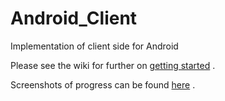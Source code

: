 # Android_Client
Implementation of client side for Android

Please see the wiki for further on [getting started](https://github.com/CPSC3780/Android_Client/wiki) .

Screenshots of progress can be found [here](https://github.com/CPSC3780/Android_Client/issues/1) .
